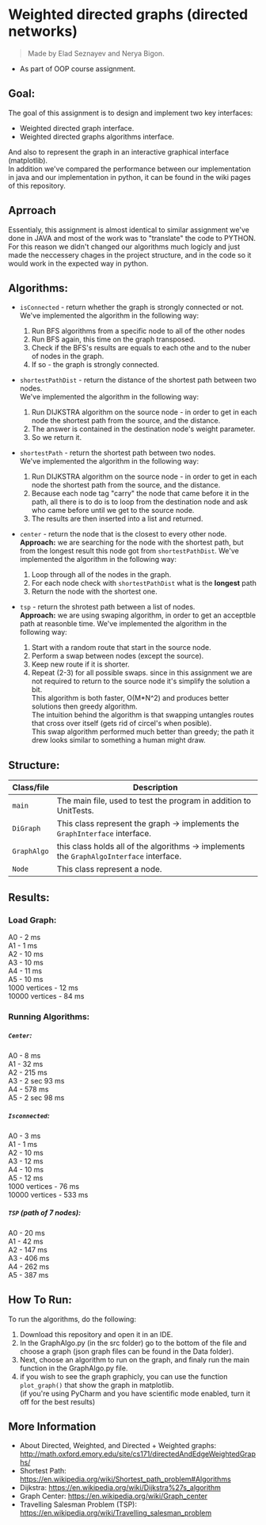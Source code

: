 # Weighted directed graphs (directed networks)

> Made by Elad Seznayev and Nerya Bigon.
* As part of OOP course assignment.

## Goal:
The goal of this assignment is to design and implement two key interfaces:
* Weighted directed graph interface.
* Weighted directed graphs algorithms interface.  

And also to represent the graph in an interactive graphical interface (matplotlib).  
In addition we've compared the performance between our implementation in java and our implementation in python, it can be found in the wiki pages of this repository.  


## Aprroach
Essentialy, this assignment is almost identical to similar assignment we've done in JAVA and most of the work was to "translate" the code to PYTHON.  
For this reason we didn't changed our algorithms much logicly and just made the neccessery chages in the project structure, and in the code so it would work in the expected way in python.  


## Algorithms:
* `isConnected` - return whether the graph is strongly connected or not.  
We've implemented the algorithm in the following way:    
  1. Run BFS algorithms from a specific node to all of the other nodes
  2. Run BFS again, this time on the graph transposed.
  3. Check if the BFS's results are equals to each othe and to the nuber of nodes in the graph.
  4. If so - the graph is strongly connected.  

* `shortestPathDist` - return the distance of the shortest path between two nodes.  
We've implemented the algorithm in the following way:    
  1. Run DIJKSTRA algorithm on the source node - in order to get in each node the shortest path from the source, and the distance. 
  2. The answer is contained in the destination node's weight parameter.
  3. So we return it.  

* `shortestPath` - return the shortest path between two nodes.  
We've implemented the algorithm in the following way:    
  1. Run DIJKSTRA algorithm on the source node - in order to get in each node the shortest path from the source, and the distance. 
  2. Because each node tag "carry" the node that came before it in the path, all there is to do is to loop from the destination node and ask who came before until we get to the source node.
  3. The results are then inserted into a list and returned.  

* `center` - return the node that is the closest to every other node.   
**Approach:** we are searching for the node with the shortest path, but from the longest result this node got from `shortestPathDist`.
We've implemented the algorithm in the following way:    
  1. Loop through all of the nodes in the graph.
  2. For each node check with `shortestPathDist` what is the **longest** path
  3. Return the node with the shortest one.  

* `tsp` - return the shrotest path between a list of nodes.   
**Approach:** we are using swaping algorithm, in order to get an acceptble path at reasonble time.
We've implemented the algorithm in the following way:    
  1. Start with a random route that start in the source node.
  2. Perform a swap between nodes (except the source).
  3. Keep new route if it is shorter.
  4. Repeat (2-3) for all possible swaps.
since in this assignment we are not required to return to the source node it's simplify the solution a bit.  
This algorithm is both faster, O(M*N^2) and produces better solutions then greedy algorithm.  
The intuition behind the algorithm is that swapping untangles routes that cross over itself (gets rid of circel's when posible).  
This swap algorithm performed much better than greedy; the path it drew looks similar to something a human might draw.  

## Structure:  

Class/file | Description
----- | -----------
`main` | The main file, used to test the program in addition to UnitTests.
`DiGraph` | This class represent the graph -> implements the `GraphInterface` interface.
`GraphAlgo` | this class holds all of the algorithms -> implements the `GraphAlgoInterface` interface.
`Node` | This class represent a node.

## Results:
### Load Graph:
A0 - 2 ms  
A1 - 1 ms  
A2 - 10 ms  
A3 - 10 ms    
A4 - 11 ms  
A5 - 10 ms      
1000 vertices - 12 ms  
10000 vertices - 84 ms  
### Running Algorithms:
##### `Center`:
A0 - 8 ms  
A1 - 32 ms  
A2 - 215 ms  
A3 - 2 sec 93 ms    
A4 - 578 ms  
A5 - 2 sec 98 ms   
##### `Isconnected`:  
A0 - 3 ms  
A1 - 1 ms  
A2 - 10 ms  
A3 - 12 ms    
A4 - 10 ms  
A5 - 12 ms  
1000 vertices - 76 ms  
10000 vertices - 533 ms  
##### `TSP` (path of 7 nodes):
A0 - 20 ms  
A1 - 42 ms  
A2 - 147 ms  
A3 - 406 ms    
A4 - 262 ms  
A5 - 387 ms  
  

## How To Run:
To run the algorithms, do the following:
1. Download this repository and open it in an IDE.
2. In the GraphAlgo.py (in the src folder) go to the bottom of the file and choose a graph (json graph files can be found in the Data folder).
3. Next, choose an algorithm to run on the graph, and finaly run the main function in the GraphAlgo.py file.
4. if you wish to see the graph graphicly, you can use the function `plot_graph()` that show the graph in matplotlib.  
(if you're using PyCharm and you have scientific mode enabled, turn it off for the best results)  

## More Information
- About Directed, Weighted, and Directed + Weighted graphs: http://math.oxford.emory.edu/site/cs171/directedAndEdgeWeightedGraphs/
- Shortest Path: https://en.wikipedia.org/wiki/Shortest_path_problem#Algorithms
- Dijkstra: https://en.wikipedia.org/wiki/Dijkstra%27s_algorithm
- Graph Center: https://en.wikipedia.org/wiki/Graph_center
- Travelling Salesman Problem (TSP): https://en.wikipedia.org/wiki/Travelling_salesman_problem


